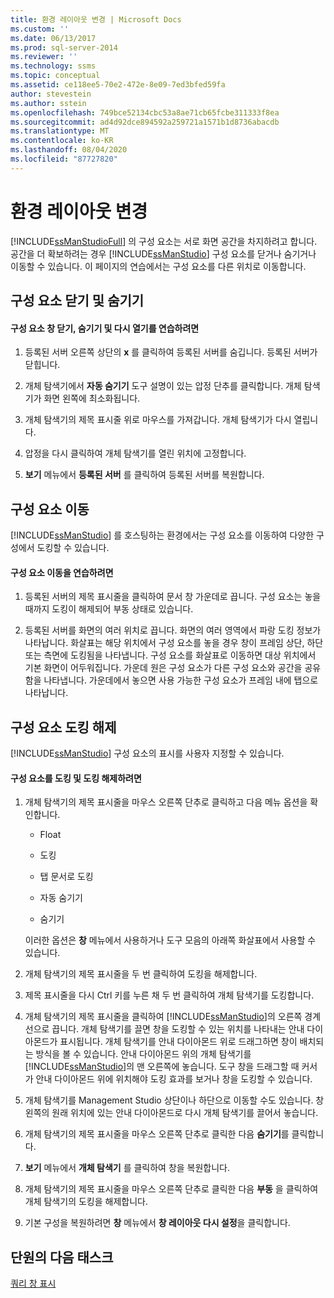 ```yaml
---
title: 환경 레이아웃 변경 | Microsoft Docs
ms.custom: ''
ms.date: 06/13/2017
ms.prod: sql-server-2014
ms.reviewer: ''
ms.technology: ssms
ms.topic: conceptual
ms.assetid: ce118ee5-70e2-472e-8e09-7ed3bfed59fa
author: stevestein
ms.author: sstein
ms.openlocfilehash: 749bce52134cbc53a8ae71cb65fcbe311333f8ea
ms.sourcegitcommit: ad4d92dce894592a259721a1571b1d8736abacdb
ms.translationtype: MT
ms.contentlocale: ko-KR
ms.lasthandoff: 08/04/2020
ms.locfileid: "87727820"
---
```

# <a name="change-the-environment-layout"></a>환경 레이아웃 변경
  [!INCLUDE[ssManStudioFull](../../includes/ssmanstudiofull-md.md)] 의 구성 요소는 서로 화면 공간을 차지하려고 합니다. 공간을 더 확보하려는 경우 [!INCLUDE[ssManStudio](../../includes/ssmanstudio-md.md)] 구성 요소를 닫거나 숨기거나 이동할 수 있습니다. 이 페이지의 연습에서는 구성 요소를 다른 위치로 이동합니다.  
  
## <a name="closing-and-hiding-components"></a>구성 요소 닫기 및 숨기기  
  
#### <a name="to-practice-closing-hiding-and-reopening-component-windows"></a>구성 요소 창 닫기, 숨기기 및 다시 열기를 연습하려면  
  
1.  등록된 서버 오른쪽 상단의 **x** 를 클릭하여 등록된 서버를 숨깁니다. 등록된 서버가 닫힙니다.  
  
2.  개체 탐색기에서 **자동 숨기기** 도구 설명이 있는 압정 단추를 클릭합니다. 개체 탐색기가 화면 왼쪽에 최소화됩니다.  
  
3.  개체 탐색기의 제목 표시줄 위로 마우스를 가져갑니다. 개체 탐색기가 다시 열립니다.  
  
4.  압정을 다시 클릭하여 개체 탐색기를 열린 위치에 고정합니다.  
  
5.  **보기** 메뉴에서 **등록된 서버** 를 클릭하여 등록된 서버를 복원합니다.  
  
## <a name="moving-components"></a>구성 요소 이동  
 [!INCLUDE[ssManStudio](../../includes/ssmanstudio-md.md)] 를 호스팅하는 환경에서는 구성 요소를 이동하여 다양한 구성에서 도킹할 수 있습니다.  
  
#### <a name="to-practice-moving-components"></a>구성 요소 이동을 연습하려면  
  
1.  등록된 서버의 제목 표시줄을 클릭하여 문서 창 가운데로 끕니다. 구성 요소는 놓을 때까지 도킹이 해제되어 부동 상태로 있습니다.  
  
2.  등록된 서버를 화면의 여러 위치로 끕니다. 화면의 여러 영역에서 파랑 도킹 정보가 나타납니다. 화살표는 해당 위치에서 구성 요소를 놓을 경우 창이 프레임 상단, 하단 또는 측면에 도킹됨을 나타냅니다. 구성 요소를 화살표로 이동하면 대상 위치에서 기본 화면이 어두워집니다. 가운데 원은 구성 요소가 다른 구성 요소와 공간을 공유함을 나타냅니다. 가운데에서 놓으면 사용 가능한 구성 요소가 프레임 내에 탭으로 나타납니다.  
  
## <a name="undocking-components"></a>구성 요소 도킹 해제  
 [!INCLUDE[ssManStudio](../../includes/ssmanstudio-md.md)] 구성 요소의 표시를 사용자 지정할 수 있습니다.  
  
#### <a name="to-dock-and-undock-components"></a>구성 요소를 도킹 및 도킹 해제하려면  
  
1.  개체 탐색기의 제목 표시줄을 마우스 오른쪽 단추로 클릭하고 다음 메뉴 옵션을 확인합니다.  
  
    -   Float  
  
    -   도킹  
  
    -   탭 문서로 도킹  
  
    -   자동 숨기기  
  
    -   숨기기  
  
     이러한 옵션은 **창** 메뉴에서 사용하거나 도구 모음의 아래쪽 화살표에서 사용할 수 있습니다.  
  
2.  개체 탐색기의 제목 표시줄을 두 번 클릭하여 도킹을 해제합니다.  
  
3.  제목 표시줄을 다시 Ctrl 키를 누른 채 두 번 클릭하여 개체 탐색기를 도킹합니다.  
  
4.  개체 탐색기의 제목 표시줄을 클릭하여 [!INCLUDE[ssManStudio](../../includes/ssmanstudio-md.md)]의 오른쪽 경계선으로 끕니다. 개체 탐색기를 끌면 창을 도킹할 수 있는 위치를 나타내는 안내 다이아몬드가 표시됩니다. 개체 탐색기를 안내 다이아몬드 위로 드래그하면 창이 배치되는 방식을 볼 수 있습니다. 안내 다이아몬드 위의 개체 탐색기를 [!INCLUDE[ssManStudio](../../includes/ssmanstudio-md.md)]의 맨 오른쪽에 놓습니다. 도구 창을 드래그할 때 커서가 안내 다이아몬드 위에 위치해야 도킹 효과를 보거나 창을 도킹할 수 있습니다.  
  
5.  개체 탐색기를 Management Studio 상단이나 하단으로 이동할 수도 있습니다. 창 왼쪽의 원래 위치에 있는 안내 다이아몬드로 다시 개체 탐색기를 끌어서 놓습니다.  
  
6.  개체 탐색기의 제목 표시줄을 마우스 오른쪽 단추로 클릭한 다음 **숨기기**를 클릭합니다.  
  
7.  **보기** 메뉴에서 **개체 탐색기** 를 클릭하여 창을 복원합니다.  
  
8.  개체 탐색기의 제목 표시줄을 마우스 오른쪽 단추로 클릭한 다음 **부동** 을 클릭하여 개체 탐색기의 도킹을 해제합니다.  
  
9. 기본 구성을 복원하려면 **창** 메뉴에서 **창 레이아웃 다시 설정**을 클릭합니다.  
  
## <a name="next-task-in-lesson"></a>단원의 다음 태스크  
 [쿼리 창 표시](lesson-1-4-display-the-query-window.md)  
  
  
